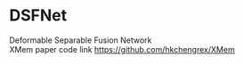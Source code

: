# DSFNet
Deformable Separable Fusion Network   
XMem paper code link
https://github.com/hkchengrex/XMem
